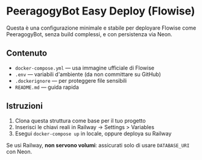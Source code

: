 # PeeragogyBot Easy Deploy (Flowise)

Questa è una configurazione minimale e stabile per deployare Flowise come PeeragogyBot, senza build complessi, e con persistenza via Neon.

## Contenuto

- `docker-compose.yml` — usa immagine ufficiale di Flowise
- `.env` — variabili d'ambiente (da non committare su GitHub)
- `.dockerignore` — per proteggere file sensibili
- `README.md` — guida rapida

## Istruzioni

1. Clona questa struttura come base per il tuo progetto
2. Inserisci le chiavi reali in Railway → Settings > Variables
3. Esegui `docker-compose up` in locale, oppure deploya su Railway

Se usi Railway, **non servono volumi**: assicurati solo di usare `DATABASE_URI` con Neon.
